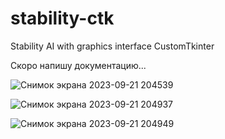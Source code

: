 # stability-ctk
Stability AI with graphics interface CustomTkinter

Скоро напишу документацию...

![Снимок экрана 2023-09-21 204539](https://github.com/bolgaro4ka/stability-ctk/assets/123888141/cab11f52-8041-4090-8b12-881362cbf8be)

![Снимок экрана 2023-09-21 204937](https://github.com/bolgaro4ka/stability-ctk/assets/123888141/19c770c2-7e09-4433-b6b2-f8885f9ba9ef)

![Снимок экрана 2023-09-21 204949](https://github.com/bolgaro4ka/stability-ctk/assets/123888141/2d513680-e1f4-499b-b983-b4a0fde51d17)


